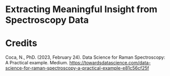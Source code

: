 # Extracting Meaningful Insight from Spectroscopy Data

# Credits

Coca, N., PhD. (2023, February 24). Data Science for Raman Spectroscopy: A Practical example. Medium. https://towardsdatascience.com/data-science-for-raman-spectroscopy-a-practical-example-e81c56cf25f